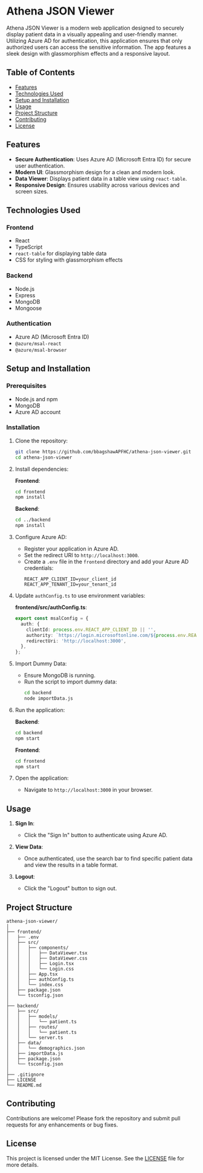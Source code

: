 # Athena JSON Viewer

Athena JSON Viewer is a modern web application designed to securely display patient data in a visually appealing and user-friendly manner. Utilizing Azure AD for authentication, this application ensures that only authorized users can access the sensitive information. The app features a sleek design with glassmorphism effects and a responsive layout.

## Table of Contents

- [Features](#features)
- [Technologies Used](#technologies-used)
- [Setup and Installation](#setup-and-installation)
- [Usage](#usage)
- [Project Structure](#project-structure)
- [Contributing](#contributing)
- [License](#license)

## Features

- **Secure Authentication**: Uses Azure AD (Microsoft Entra ID) for secure user authentication.
- **Modern UI**: Glassmorphism design for a clean and modern look.
- **Data Viewer**: Displays patient data in a table view using `react-table`.
- **Responsive Design**: Ensures usability across various devices and screen sizes.

## Technologies Used

### Frontend

- React
- TypeScript
- `react-table` for displaying table data
- CSS for styling with glassmorphism effects

### Backend

- Node.js
- Express
- MongoDB
- Mongoose

### Authentication

- Azure AD (Microsoft Entra ID)
- `@azure/msal-react`
- `@azure/msal-browser`

## Setup and Installation

### Prerequisites

- Node.js and npm
- MongoDB
- Azure AD account

### Installation

1. Clone the repository:
   ```bash
   git clone https://github.com/bbagshawAPFHC/athena-json-viewer.git
   cd athena-json-viewer
   ```

2. Install dependencies:

   **Frontend**:
   ```bash
   cd frontend
   npm install
   ```

   **Backend**:
   ```bash
   cd ../backend
   npm install
   ```

3. Configure Azure AD:
   - Register your application in Azure AD.
   - Set the redirect URI to `http://localhost:3000`.
   - Create a `.env` file in the `frontend` directory and add your Azure AD credentials:
     ```
     REACT_APP_CLIENT_ID=your_client_id
     REACT_APP_TENANT_ID=your_tenant_id
     ```

4. Update `authConfig.ts` to use environment variables:

   **frontend/src/authConfig.ts**:
   ```typescript
   export const msalConfig = {
     auth: {
       clientId: process.env.REACT_APP_CLIENT_ID || '',
       authority: `https://login.microsoftonline.com/${process.env.REACT_APP_TENANT_ID}`,
       redirectUri: 'http://localhost:3000',
     },
   };
   ```

5. Import Dummy Data:
   - Ensure MongoDB is running.
   - Run the script to import dummy data:
     ```bash
     cd backend
     node importData.js
     ```

6. Run the application:

   **Backend**:
   ```bash
   cd backend
   npm start
   ```

   **Frontend**:
   ```bash
   cd frontend
   npm start
   ```

7. Open the application:
   - Navigate to `http://localhost:3000` in your browser.

## Usage

1. **Sign In**:
   - Click the "Sign In" button to authenticate using Azure AD.

2. **View Data**:
   - Once authenticated, use the search bar to find specific patient data and view the results in a table format.

3. **Logout**:
   - Click the "Logout" button to sign out.

## Project Structure

```plaintext
athena-json-viewer/
│
├── frontend/
│   ├── .env
│   ├── src/
│   │   ├── components/
│   │   │   ├── DataViewer.tsx
│   │   │   ├── DataViewer.css
│   │   │   ├── Login.tsx
│   │   │   └── Login.css
│   │   ├── App.tsx
│   │   ├── authConfig.ts
│   │   └── index.css
│   ├── package.json
│   └── tsconfig.json
│
├── backend/
│   ├── src/
│   │   ├── models/
│   │   │   └── patient.ts
│   │   ├── routes/
│   │   │   └── patient.ts
│   │   └── server.ts
│   ├── data/
│   │   └── demographics.json
│   ├── importData.js
│   ├── package.json
│   └── tsconfig.json
│
├── .gitignore
├── LICENSE
└── README.md
```

## Contributing

Contributions are welcome! Please fork the repository and submit pull requests for any enhancements or bug fixes.

## License

This project is licensed under the MIT License. See the [LICENSE](LICENSE) file for more details.